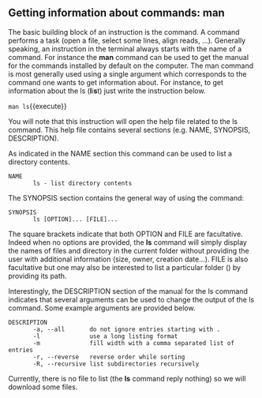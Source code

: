 
## Getting information about commands: man

The basic building block of an instruction is the command. A command performs a task (open a file, select some lines, align reads, ...). Generally speaking, an instruction in the terminal always starts with the name of a command. For instance the **man** command can be used to get the manual for the commands installed by default on the computer. The man command is most generally used using a single argument which corresponds to the command one wants to get information about. For instance, to get information about the ls (**l**i**s**t) just write the instruction below. 

`man ls`{{execute}}

You will note that this instruction will open the help file related to the ls command. This help file contains several sections (e.g. NAME, SYNOPSIS, DESCRIPTION).

As indicated in the NAME section this command can be used to list a directory contents. 

```
NAME
       ls - list directory contents
```

The SYNOPSIS section contains the general way of using the command:

```
SYNOPSIS
       ls [OPTION]... [FILE]...
```

The square brackets indicate that both OPTION and FILE are facultative. Indeed when no options are provided, the **ls** command will simply display the names of files and directory in the current folder without providing the user with additional information (size, owner, creation date...). FILE is also facultative but one may also be interested to list a particular folder () by providing its path. 

Interestingly, the DESCRIPTION section of the manual for the ls command indicates that several arguments can be used to change the output of the ls command. Some example arguments are provided below.

```
DESCRIPTION
       -a, --all       do not ignore entries starting with .
       -l              use a long listing format
       -m              fill width with a comma separated list of entries
       -r, --reverse   reverse order while sorting
       -R, --recursive list subdirectories recursively
```

Currently, there is no file to list (the **ls** command reply nothing) so we will download some files.

